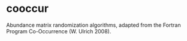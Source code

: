 # cooccur
Abundance matrix randomization algorithms, adapted from the Fortran Program Co-Occurrence (W. Ulrich 2008).
